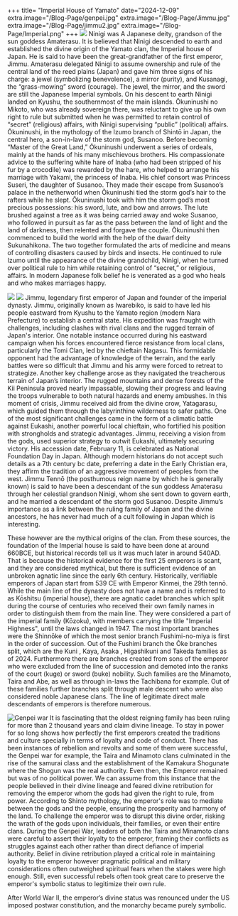 +++
title= "Imperial House of Yamato"
date="2024-12-09"
extra.image="/Blog-Page/genpei.jpg"
extra.image="/Blog-Page/Jimmu.jpg"
extra.image="/Blog-Page/jimmu2.jpg"
extra.image="/Blog-Page/Imperial.png"
+++
![](/Blog-Page/Imperial.png)
Ninigi was A Japanese deity, grandson of the sun goddess Amaterasu. It is believed that Ninigi descended to earth and established the divine origin of the Yamato clan, the Imperial house of Japan. He is said to have been the great-grandfather of the first emperor, Jimmu. Amaterasu delegated Ninigi to assume ownership and rule of the central land of the reed plains (Japan) and gave him three signs of his charge: a jewel (symbolizing benevolence), a mirror (purity), and Kusanagi, the “grass-mowing” sword (courage). The jewel, the mirror, and the sword are still the Japanese Imperial symbols. On his descent to earth Ninigi landed on Kyushu, the southernmost of the main islands. Ōkuninushi no Mikoto, who was already sovereign there, was reluctant to give up his own right to rule but submitted when he was permitted to retain control of “secret” (religious) affairs, with Ninigi supervising “public” (political) affairs. Ōkuninushi, in the mythology of the Izumo branch of Shintō in Japan, the central hero, a son-in-law of the storm god, Susanoo. Before becoming “Master of the Great Land,” Ōkuninushi underwent a series of ordeals, mainly at the hands of his many mischievous brothers. His compassionate advice to the suffering white hare of Inaba (who had been stripped of his fur by a crocodile) was rewarded by the hare, who helped to arrange his marriage with Yakami, the princess of Inaba. His chief consort was Princess Suseri, the daughter of Susanoo. They made their escape from Susanoo’s palace in the netherworld when Ōkuninushi tied the storm god’s hair to the rafters while he slept. Ōkuninushi took with him the storm god’s most precious possessions: his sword, lute, and bow and arrows. The lute brushed against a tree as it was being carried away and woke Susanoo, who followed in pursuit as far as the pass between the land of light and the land of darkness, then relented and forgave the couple. Ōkuninushi then commenced to build the world with the help of the dwarf deity Sukunahikona. The two together formulated the arts of medicine and means of controlling disasters caused by birds and insects. He continued to rule Izumo until the appearance of the divine grandchild, Ninigi, when he turned over political rule to him while retaining control of “secret,” or religious, affairs. In modern Japanese folk belief he is venerated as a god who heals and who makes marriages happy. 

![](/Blog-Page/Jimmu.jpg)
![](/Blog-Page/jimmu2.jpg)
Jimmu, legendary first emperor of Japan and founder of the imperial dynasty. Jimmu, originally known as Iwarebiko, is said to have led his people eastward from Kyushu to the Yamato region (modern Nara Prefecture) to establish a central state. His expedition was fraught with challenges, including clashes with rival clans and the rugged terrain of Japan's interior. One notable instance occurred during his eastward campaign when his forces encountered fierce resistance from local clans, particularly the Tomi Clan, led by the chieftain Nagasu. This formidable opponent had the advantage of knowledge of the terrain, and the early battles were so difficult that Jimmu and his army were forced to retreat to strategize. Another key challenge arose as they navigated the treacherous terrain of Japan’s interior. The rugged mountains and dense forests of the Kii Peninsula proved nearly impassable, slowing their progress and leaving the troops vulnerable to both natural hazards and enemy ambushes. In this moment of crisis, Jimmu received aid from the divine crow, Yatagarasu, which guided them through the labyrinthine wilderness to safer paths. One of the most significant challenges came in the form of a climatic battle against Eukashi, another powerful local chieftain, who fortified his position with strongholds and strategic advantages. Jimmu, receiving a vision from the gods, used superior strategy to outwit Eukashi, ultimately securing victory. His accession date, February 11, is celebrated as National Foundation Day in Japan. Although modern historians do not accept such details as a 7th century bc date, preferring a date in the Early Christian era, they affirm the tradition of an aggressive movement of peoples from the west. Jimmu Tennō (the posthumous reign name by which he is generally known) is said to have been a descendant of the sun goddess Amaterasu through her celestial grandson Ninigi, whom she sent down to govern earth, and he married a descendant of the storm god Susanoo. Despite Jimmu’s importance as a link between the ruling family of Japan and the divine ancestors, he has never had much of a cult following in Japan which is interesting.


These however are the mythical origins of the clan. From these sources, the foundation of the Imperial house is said to have been done at around 660BCE, but historical records tell us it was much later in around 540AD. That is because the historical evidence for the first 25 emperors is scant, and they are considered mythical, but there is sufficient evidence of an unbroken agnatic line since the early 6th century. Historically, verifiable emperors of Japan start from 539 CE with Emperor Kinmei, the 29th tennō. While the main line of the dynasty does not have a name and is referred to as Kōshitsu (imperial house), there are agnatic cadet branches which split during the course of centuries who received their own family names in order to distinguish them from the main line. They were considered a part of the imperial family (Kōzoku), with members carrying the title "Imperial Highness", until the laws changed in 1947. The most important branches were the Shinnōke of which the most senior branch Fushimi-no-miya is first in the order of succession. Out of the Fushimi branch the Ōke branches split, which are the Kuni , Kaya, Asaka , Higashikuni and Takeda families as of 2024. Furthermore there are branches created from sons of the emperor who were excluded from the line of succession and demoted into the ranks of the court (kuge) or sword (buke) nobility. Such families are the Minamoto, Taira and Abe, as well as through in-laws the Tachibana  for example. Out of these families further branches split through male descent who were also considered noble Japanese clans. The line of legitimate direct male descendants of emperors is therefore numerous. 

![Genpei war](/Blog-Page/genpei.jpg)
It is fascinating that the oldest reigning family has been ruling for more than 2 thousand years and claim divine lineage. To stay in power for so long shows how perfectly the first emperors created the traditions and culture specially in terms of loyalty and code of conduct. There has been instances of rebellion and revolts and some of them were successful, the Genpei war for example, the Taira and Minamoto clans culminated in the rise of the samurai class and the establishment of the Kamakura Shogunate where the Shogun was the real authority. Even then, the Emperor remained but was of no political power. We can assume from this instance that the people believed in their divine lineage and feared divine retribution for removing the emperor whom the gods had given the right to rule, from power. According to Shinto mythology, the emperor's role was to mediate between the gods and the people, ensuring the prosperity and harmony of the land. To challenge the emperor was to disrupt this divine order, risking the wrath of the gods upon individuals, their families, or even their entire clans. During the Genpei War, leaders of both the Taira and Minamoto clans were careful to assert their loyalty to the emperor, framing their conflicts as struggles against each other rather than direct defiance of imperial authority. Belief in divine retribution played a critical role in maintaining loyalty to the emperor however pragmatic political and military considerations often outweighed spiritual fears when the stakes were high enough. Still, even successful rebels often took great care to preserve the emperor's symbolic status to legitimize their own rule.

After World War II, the emperor’s divine status was renounced under the US imposed postwar constitution, and the monarchy became purely symbolic.
